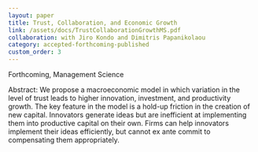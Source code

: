 ```yaml
---
layout: paper
title: Trust, Collaboration, and Economic Growth
link: /assets/docs/TrustCollaborationGrowthMS.pdf
collaboration: with Jiro Kondo and Dimitris Papanikolaou
category: accepted-forthcoming-published
custom_order: 3
---
```

<div>
  <div class="text-teal-600 text-base mb-2">
    <p>Forthcoming, <span class="italic">Management Science</span></p>
  </div>
  <p><span class="font-medium">Abstract: </span>
    We propose a macroeconomic model in which variation in the level of trust leads to higher innovation, investment, and productivity growth. The key feature in the model is a hold-up friction in the creation of new capital. Innovators generate ideas but are inefficient at implementing them into productive capital on their own. Firms can help innovators implement their ideas efficiently, but cannot ex ante commit to compensating them appropriately.
  </p>
</div>
